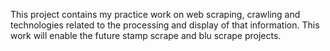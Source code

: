 This project contains my practice work on web scraping, crawling and technologies related to the processing and display of that information. This work will enable the future stamp scrape and blu scrape projects.
